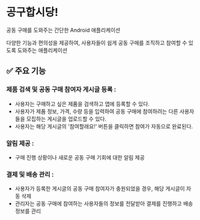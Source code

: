 # 공구합시당!
공동 구매를 도와주는 간단한 Android 애플리케이션

다양한 기능과 편의성을 제공하여, 
사용자들이 쉽게 공동 구매를 조직하고 참여할 수 있도록 도와주는 애플리케이션

## ✅ 주요 기능

### 제품 검색 및 공동 구매 참여자 게시글 등록 : 
- 사용자는 구매하고 싶은 제품을 검색하고 앱에 등록할 수 있다.
- 사용자가 제품 정보, 가격, 수량 등을 입력하여 공동 구매에 참여하려는 다른 사용자들을 모집하는 게시글을 업로드할 수 있다.
- 사용자는 해당 게시글의 '참여할래요!' 버튼을 클릭하면 참여가 자동으로 완료된다.

### 알림 제공 :
- 구매 진행 상황이나 새로운 공동 구매 기회에 대한 알림 제공

### 결제 및 배송 관리 :
- 사용자가 등록한 게시글의 공동 구매 참여자가 충원되었을 경우, 해당 게시글이 자동 삭제
- 관리자는 공동 구매에 참여하는 사용자들의 정보를 전달받아 결제를 진행하고 배송 정보를 관리
